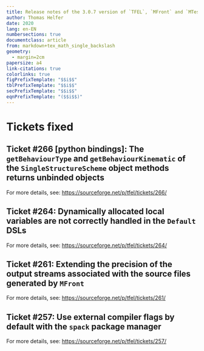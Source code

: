 ```yaml
---
title: Release notes of the 3.0.7 version of `TFEL`, `MFront` and `MTest`
author: Thomas Helfer
date: 2020
lang: en-EN
numbersections: true
documentclass: article
from: markdown+tex_math_single_backslash
geometry:
  - margin=2cm
papersize: a4
link-citations: true
colorlinks: true
figPrefixTemplate: "$$i$$"
tblPrefixTemplate: "$$i$$"
secPrefixTemplate: "$$i$$"
eqnPrefixTemplate: "($$i$$)"
---
```


# Tickets fixed

## Ticket #266 [python bindings]: The `getBehaviourType` and `getBehaviourKinematic` of the `SingleStructureScheme` object methods returns unbinded objects

For more details, see: <https://sourceforge.net/p/tfel/tickets/266/>

## Ticket #264: Dynamically allocated local variables are not correctly handled in the `Default` DSLs

For more details, see: <https://sourceforge.net/p/tfel/tickets/264/>

## Ticket #261: Extending the precision of the output streams associated with the source files generated by `MFront`

For more details, see: <https://sourceforge.net/p/tfel/tickets/261/>

## Ticket #257: Use external compiler flags by default with the `spack` package manager

For more details, see: <https://sourceforge.net/p/tfel/tickets/257/>
